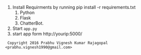 
 1. Install Requirments by running pip install -r requirements.txt
	1. Python
	2. Flask
	3. ChatterBot.
 2. Start `app.py`
 3. start app form http://yourip:5000/

` Copyright 2016 Prabhu Vignesh Kumar Rajagopal <prabhu.vignesh1990@gmail.com>`


